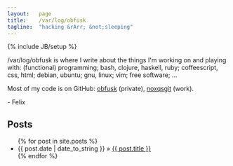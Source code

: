 ```yaml
---
layout:   page
title:    /var/log/obfusk
tagline:  "hacking &rArr; &not;sleeping"
---
```

{% include JB/setup %}

/var/log/obfusk is where I write about the things I'm working on and
playing with: (functional) programming; bash, clojure, haskell, ruby;
coffeescript, css, html; debian, ubuntu; gnu, linux; vim; free
software; ...

Most of my code is on GitHub:
[obfusk](https://github.com/obfusk) (private),
[noxqsgit](https://github.com/noxqsgit) (work).

\- Felix

## Posts

<ul class="posts">
  {% for post in site.posts %}
    <li>
      <span>{{ post.date | date_to_string }}</span> &raquo;
      <a href="{{ BASE_PATH }}{{ post.url }}">{{ post.title }}</a>
    </li>
  {% endfor %}
</ul>
